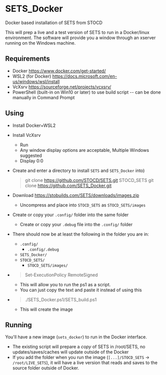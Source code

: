 # SETS_Docker
Docker based installation of SETS from STOCD

This will prep a live and a test version of SETS to run in a Docker/linux environment.  The software will provide you a window through an xserver running on the Windows machine.

## Requirements
* Docker <https://www.docker.com/get-started/>
* WSL2 (for Docker) <https://docs.microsoft.com/en-us/windows/wsl/install>
* VcXsrv <https://sourceforge.net/projects/vcxsrv/>
* PowerShell (built-in on Win10 or later) to use build script -- can be done manually in Command Prompt

## Using
- Install Docker+WSL2
- Install VcXsrv
    - Run
    - Any window display options are acceptable, Multiple Windows suggested
    - Display 0:0

- Create and enter a directory to install `SETS` and `SETS_Docker` into)
    > git clone https://github.com/STOCD/SETS.git STOCD_SETS
    > git clone https://github.com/SETS_Docker.git
    
- Download https://stobuilds.com/SETS/downloads/images.zip
    - Uncompress and place into `STOCD_SETS` as `STOCD_SETS/images`
- Create or copy your `.config/` folder into the same folder
    - Create or copy your `.debug` file into the `.config/` folder
- There should now be at least the following in the folder you are in:
    - `.config/`
        - `.config/.debug`
    - `SETS_Docker/`
    - `STOCD_SETS/`
        - `STOCD_SETS/images/`
- > Set-ExecutionPolicy RemoteSigned

    - This will allow you to run the ps1 as a script.
    - You can just copy the text and paste it instead of using this
- > ./SETS_Docker.ps1/SETS_build.ps1

    - This will create the image
        
## Running
You'll have a new image (`sets_docker`) to run in the Docker interface.
- The existing script will prepare a *copy* of SETS in /root/SETS, no updates/saves/caches will update outside of the Docker
- If you add the folder when you run the image (`[...]/STOCD_SETS` -> `/root/LIVE_SETS`), it will have a live version that reads and saves to the source folder outside of Docker.